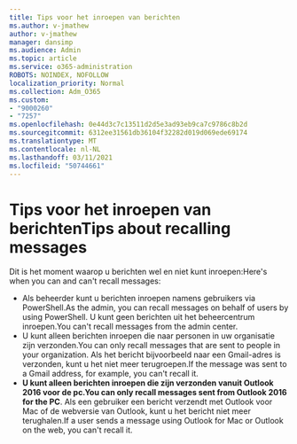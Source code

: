 ```yaml
---
title: Tips voor het inroepen van berichten
ms.author: v-jmathew
author: v-jmathew
manager: dansimp
ms.audience: Admin
ms.topic: article
ms.service: o365-administration
ROBOTS: NOINDEX, NOFOLLOW
localization_priority: Normal
ms.collection: Adm_O365
ms.custom:
- "9000260"
- "7257"
ms.openlocfilehash: 0e44d3c7c13511d2d5e3ad93eb9ca7c9786c8b2d
ms.sourcegitcommit: 6312ee31561db36104f32282d019d069ede69174
ms.translationtype: MT
ms.contentlocale: nl-NL
ms.lasthandoff: 03/11/2021
ms.locfileid: "50744661"
---
```

# <a name="tips-about-recalling-messages"></a><span data-ttu-id="a7564-102">Tips voor het inroepen van berichten</span><span class="sxs-lookup"><span data-stu-id="a7564-102">Tips about recalling messages</span></span>

<span data-ttu-id="a7564-103">Dit is het moment waarop u berichten wel en niet kunt inroepen:</span><span class="sxs-lookup"><span data-stu-id="a7564-103">Here's when you can and can't recall messages:</span></span>

* <span data-ttu-id="a7564-104">Als beheerder kunt u berichten inroepen namens gebruikers via PowerShell.</span><span class="sxs-lookup"><span data-stu-id="a7564-104">As the admin, you can recall messages on behalf of users by using PowerShell.</span></span> <span data-ttu-id="a7564-105">U kunt geen berichten uit het beheercentrum inroepen.</span><span class="sxs-lookup"><span data-stu-id="a7564-105">You can't recall messages from the admin center.</span></span>
* <span data-ttu-id="a7564-106">U kunt alleen berichten inroepen die naar personen in uw organisatie zijn verzonden.</span><span class="sxs-lookup"><span data-stu-id="a7564-106">You can only recall messages that are sent to people in your organization.</span></span> <span data-ttu-id="a7564-107">Als het bericht bijvoorbeeld naar een Gmail-adres is verzonden, kunt u het niet meer terugroepen.</span><span class="sxs-lookup"><span data-stu-id="a7564-107">If the message was sent to a Gmail address, for example, you can't recall it.</span></span>
* <span data-ttu-id="a7564-108">**U kunt alleen berichten inroepen die zijn verzonden vanuit Outlook 2016 voor de pc.**</span><span class="sxs-lookup"><span data-stu-id="a7564-108">**You can only recall messages sent from Outlook 2016 for the PC**.</span></span> <span data-ttu-id="a7564-109">Als een gebruiker een bericht verzendt met Outlook voor Mac of de webversie van Outlook, kunt u het bericht niet meer terughalen.</span><span class="sxs-lookup"><span data-stu-id="a7564-109">If a user sends a message using Outlook for Mac or Outlook on the web, you can't recall it.</span></span>
